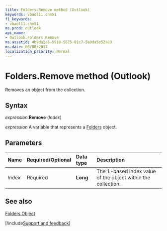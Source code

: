 ```yaml
---
title: Folders.Remove method (Outlook)
keywords: vbaol11.chm51
f1_keywords:
- vbaol11.chm51
ms.prod: outlook
api_name:
- Outlook.Folders.Remove
ms.assetid: 4b9da2a5-5918-5675-01c7-5a9da5e52a09
ms.date: 06/08/2017
localization_priority: Normal
---
```



# Folders.Remove method (Outlook)

Removes an object from the collection.


## Syntax

_expression_.**Remove** (_Index_)

_expression_ A variable that represents a [Folders](Outlook.Folders.md) object.


## Parameters



|Name|Required/Optional|Data type|Description|
|:-----|:-----|:-----|:-----|
| _Index_|Required| **Long**|The 1-based index value of the object within the collection.|

## See also


[Folders Object](Outlook.Folders.md)

[!include[Support and feedback](~/includes/feedback-boilerplate.md)]